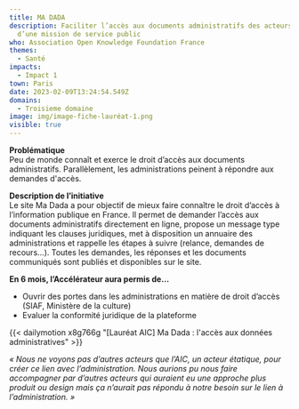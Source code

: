 ```yaml
---
title: MA DADA
description: Faciliter l’accès aux documents administratifs des acteurs investis
  d’une mission de service public
who: Association Open Knowledge Foundation France
themes:
  - Santé
impacts:
  - Impact 1
town: Paris
date: 2023-02-09T13:24:54.549Z
domains:
  - Troisieme domaine
image: img/image-fiche-lauréat-1.png
visible: true
---
```

**Problématique**\
Peu de monde connaît et exerce le droit d’accès aux documents administratifs. Parallèlement, les administrations peinent à répondre aux demandes d'accès.

**Description de l’initiative**\
Le site Ma Dada a pour objectif de mieux faire connaître le droit d’accès à l’information publique en France. Il permet de demander l’accès aux documents administratifs directement en ligne, propose un message type indiquant les clauses juridiques, met à disposition un annuaire des administrations et rappelle les étapes à suivre (relance, demandes de recours...). Toutes les demandes, les réponses et les documents communiqués sont publiés et disponibles sur le site.

**En 6 mois, l’Accélérateur aura permis de…**

* Ouvrir des portes dans les administrations en matière de droit d’accès (SIAF, Ministère de la culture)
* Evaluer la conformité juridique de la plateforme

{{< dailymotion x8g766g "[Lauréat AIC] Ma Dada : l'accès aux données administratives" >}}

*« Nous ne voyons pas d’autres acteurs que l’AIC, un acteur étatique, pour créer ce lien avec l’administration. Nous aurions pu nous faire accompagner par d’autres acteurs qui auraient eu une approche plus produit ou design mais ça n’aurait pas répondu à notre besoin sur le lien à l’administration. »*